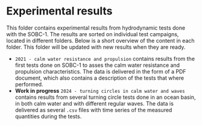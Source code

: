 # Experimental results

This folder contains experimental results from hydrodynamic tests done with the SOBC-1. The results are sorted on individual test campaigns, located in different folders. Below is a short overview of the content in each folder. This folder will be updated with new results when they are ready.

- `2021 - calm water resistance and propulsion` contains results from the first tests done on SOBC-1 to asses the calm water resistance and propulsion characteristics. The data is delivered in the form of a PDF document, which also contains a description of the tests that where performed. 
- **Work in progress** `2024 - turning circles in calm water and waves` contains results from several turning circle tests done in an ocean basin, in both calm water and with different regular waves. The data is delivered as several `.csv` files with time series of the measured quantities during the tests.